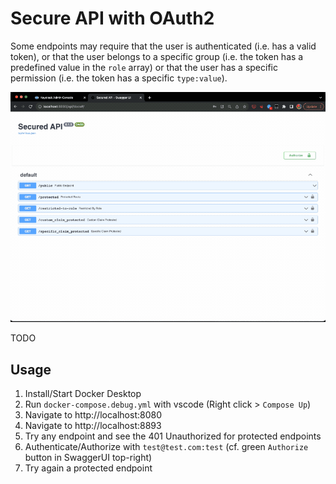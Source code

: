 # Secure API with OAuth2

Some endpoints may require that the user is authenticated (i.e. has a valid token), or that the user belongs to a specific group (i.e. the token has a predefined value in the `role` array) or that the user has a specific permission (i.e. the token has a specific `type:value`).

![Demo](assets/demo.gif)

TODO

## Usage

1. Install/Start Docker Desktop
2. Run `docker-compose.debug.yml` with vscode (Right click > `Compose Up`)
3. Navigate to http://localhost:8080
4. Navigate to http://localhost:8893
5. Try any endpoint and see the 401 Unauthorized for protected endpoints
6. Authenticate/Authorize with `test@test.com:test` (cf. green `Authorize` button in SwaggerUI top-right)
7. Try again a protected endpoint
